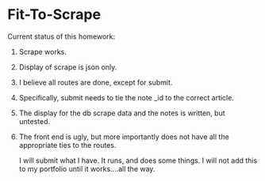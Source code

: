 # Fit-To-Scrape

Current status of this homework:
1.  Scrape works.
2.  Display of scrape is json only.
3.  I believe all routes are done, except for submit.
4.  Specifically, submit needs to tie the note _id to the correct article.
5.  The display for the db scrape data and the notes is written, but untested.
6.  The front end is ugly, but more importantly does not have all the appropriate ties
    to the routes.

    I will submit what I have.  It runs, and does some things.
    I will not add this to my portfolio until it works....all the way.